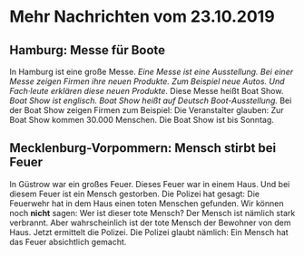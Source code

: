 # Mehr Nachrichten vom 23.10.2019


## Hamburg: Messe für Boote
In Hamburg ist eine große Messe.  *Eine Messe ist eine Ausstellung.*   *Bei einer Messe zeigen Firmen ihre neuen Produkte.*   *Zum Beispiel neue Autos.*   *Und Fach·leute erklären diese neuen Produkte.*  Diese Messe heißt Boat Show.  *Boat Show ist englisch.*   *Boat Show heißt auf Deutsch Boot-Ausstellung.*  Bei der Boat Show zeigen Firmen zum Beispiel: Die Veranstalter glauben: Zur Boat Show kommen 30.000 Menschen. Die Boat Show ist bis Sonntag. 

## Mecklenburg-Vorpommern: Mensch stirbt bei Feuer
In Güstrow war ein großes Feuer. Dieses Feuer war in einem Haus. Und bei diesem Feuer ist ein Mensch gestorben. Die Polizei hat gesagt: Die Feuerwehr hat in dem Haus einen toten Menschen gefunden. Wir können noch **nicht** sagen: Wer ist dieser tote Mensch? Der Mensch ist nämlich stark verbrannt. Aber wahrscheinlich ist der tote Mensch der Bewohner von dem Haus. Jetzt ermittelt die Polizei. Die Polizei glaubt nämlich: Ein Mensch hat das Feuer absichtlich gemacht. 
